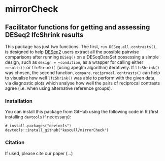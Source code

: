 # mirrorCheck
## Facilitator functions for getting and assessing DESeq2 lfcShrink results
This package has just two functions. The first, `run.DESeq.all.contrasts()`, is designed to help [DESeq2](https://bioconductor.org/packages/release/bioc/html/DESeq2.html) users extract all the possible pairwise comparisons after running `DESeq()` on a DESeqDataSet possessing a simple design, 
such as `design = ~condition`, as a wrapper for calling either `results()` or `lfcShrink()` (using apeglm algorithm) iteratively. If `lfcShrink()` was chosen, the second function, `compare.reciprocal.contrasts()` can help to visualise how well 
`lfcShrink()` was able to perform with the given data, via diagnostic plots which analyse how well the pairs of reciprocal contrasts agree (i.e. when using alternative reference groups).

### Installation
You can install this package from GitHub using the following code in R (first installing `devtools` if necessary):
```
# install.packages("devtools")
devtools::install_github("kescull/mirrorCheck")
```
### Citation
If used, please cite our paper (...)


